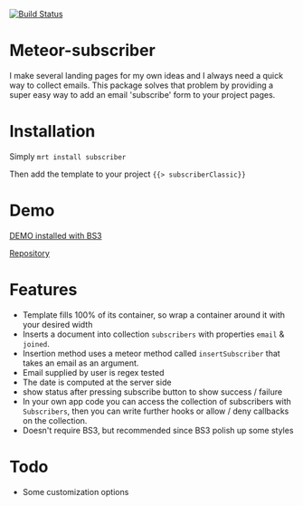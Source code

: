 [![Build Status](https://travis-ci.org/geekyme/meteor-subscriber.png?branch=master)](https://travis-ci.org/geekyme/meteor-subscriber)

Meteor-subscriber
=====

I make several landing pages for my own ideas and I always need a quick way to collect emails. This package solves that problem by providing a super easy way to add an email 'subscribe' form to your project pages. 

Installation
====
Simply 
```mrt install subscriber```

Then add the template to your project
```{{> subscriberClassic}}```

Demo
====
[DEMO installed with BS3](https://subscriber.meteor.com/)

[Repository](https://github.com/geekyme/meteor-subscriber-demo)

Features
====
* Template fills 100% of its container, so wrap a container around it with your desired width
* Inserts a document into collection ```subscribers``` with properties ```email``` & ```joined```. 
* Insertion method uses a meteor method called ```insertSubscriber``` that takes an email as an argument. 
* Email supplied by user is regex tested
* The date is computed at the server side
* show status after pressing subscribe button to show success / failure
* In your own app code you can access the collection of subscribers with ```Subscribers```, then you can write further hooks or allow / deny callbacks on the collection.
* Doesn't require BS3, but recommended since BS3 polish up some styles

Todo
====
* Some customization options
